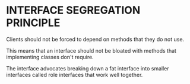 # INTERFACE SEGREGATION PRINCIPLE 

Clients should not be forced to depend on methods that they do not use.

This means that an interface should not be bloated
with methods that implementing classes don't require.

The interface advocates breaking down a fat interface into smaller interfaces called role interfaces that work 
well together.


